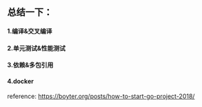 
## 总结一下：

#### 1.编译&交叉编译

#### 2.单元测试&性能测试


#### 3.依赖&多包引用


#### 4.docker



reference:
https://boyter.org/posts/how-to-start-go-project-2018/
